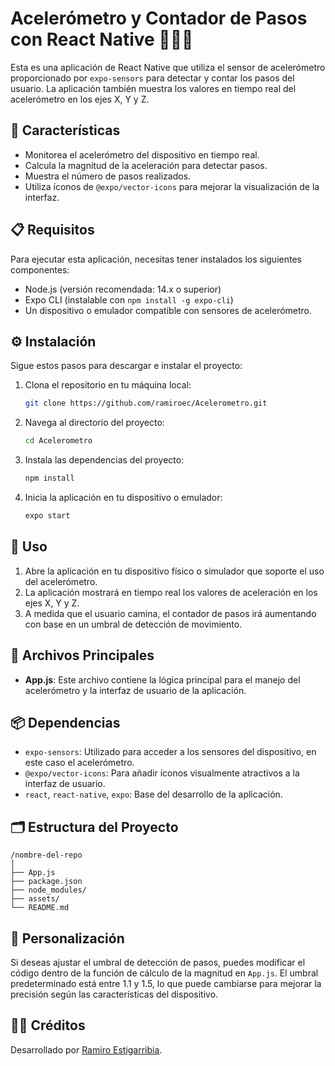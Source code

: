 
# Acelerómetro y Contador de Pasos con React Native 🚶‍♂️📱

Esta es una aplicación de React Native que utiliza el sensor de acelerómetro proporcionado por `expo-sensors` para detectar y contar los pasos del usuario. La aplicación también muestra los valores en tiempo real del acelerómetro en los ejes X, Y y Z.

## 🚀 Características

- Monitorea el acelerómetro del dispositivo en tiempo real.
- Calcula la magnitud de la aceleración para detectar pasos.
- Muestra el número de pasos realizados.
- Utiliza íconos de `@expo/vector-icons` para mejorar la visualización de la interfaz.

## 📋 Requisitos

Para ejecutar esta aplicación, necesitas tener instalados los siguientes componentes:

- Node.js (versión recomendada: 14.x o superior)
- Expo CLI (instalable con `npm install -g expo-cli`)
- Un dispositivo o emulador compatible con sensores de acelerómetro.

## ⚙️ Instalación

Sigue estos pasos para descargar e instalar el proyecto:

1. Clona el repositorio en tu máquina local:

    ```bash
    git clone https://github.com/ramiroec/Acelerometro.git
    ```

2. Navega al directorio del proyecto:

    ```bash
    cd Acelerometro
    ```

3. Instala las dependencias del proyecto:

    ```bash
    npm install
    ```

4. Inicia la aplicación en tu dispositivo o emulador:

    ```bash
    expo start
    ```

## 📲 Uso

1. Abre la aplicación en tu dispositivo físico o simulador que soporte el uso del acelerómetro.
2. La aplicación mostrará en tiempo real los valores de aceleración en los ejes X, Y y Z.
3. A medida que el usuario camina, el contador de pasos irá aumentando con base en un umbral de detección de movimiento.

## 📂 Archivos Principales

- **App.js**: Este archivo contiene la lógica principal para el manejo del acelerómetro y la interfaz de usuario de la aplicación.
  
## 📦 Dependencias

- `expo-sensors`: Utilizado para acceder a los sensores del dispositivo, en este caso el acelerómetro.
- `@expo/vector-icons`: Para añadir íconos visualmente atractivos a la interfaz de usuario.
- `react`, `react-native`, `expo`: Base del desarrollo de la aplicación.

## 🗂️ Estructura del Proyecto

```
/nombre-del-repo
│
├── App.js
├── package.json
├── node_modules/
├── assets/
└── README.md
```

## 🎨 Personalización

Si deseas ajustar el umbral de detección de pasos, puedes modificar el código dentro de la función de cálculo de la magnitud en `App.js`. El umbral predeterminado está entre 1.1 y 1.5, lo que puede cambiarse para mejorar la precisión según las características del dispositivo.

## 👨‍💻 Créditos

Desarrollado por [Ramiro Estigarribia](https://github.com/ramiroec).
